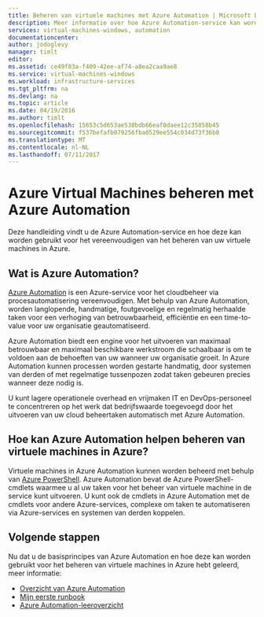 ```yaml
---
title: Beheren van virtuele machines met Azure Automation | Microsoft Docs
description: Meer informatie over hoe Azure Automation-service kan worden gebruikt voor het beheren van virtuele machines op de gewenste schaal in Azure.
services: virtual-machines-windows, automation
documentationcenter: 
author: jodoglevy
manager: timlt
editor: 
ms.assetid: ce49f83a-f409-42ee-af74-a8ea2caa9ae8
ms.service: virtual-machines-windows
ms.workload: infrastructure-services
ms.tgt_pltfrm: na
ms.devlang: na
ms.topic: article
ms.date: 04/19/2016
ms.author: timlt
ms.openlocfilehash: 15653c5d653ae538bdb66eaf0daee12c35858b45
ms.sourcegitcommit: f537befafb079256fba0529ee554c034d73f36b0
ms.translationtype: MT
ms.contentlocale: nl-NL
ms.lasthandoff: 07/11/2017
---
```

# <a name="managing-azure-virtual-machines-using-azure-automation"></a>Azure Virtual Machines beheren met Azure Automation
Deze handleiding vindt u de Azure Automation-service en hoe deze kan worden gebruikt voor het vereenvoudigen van het beheren van uw virtuele machines in Azure.

## <a name="what-is-azure-automation"></a>Wat is Azure Automation?
[Azure Automation](https://azure.microsoft.com/services/automation/) is een Azure-service voor het cloudbeheer via procesautomatisering vereenvoudigen. Met behulp van Azure Automation, worden langlopende, handmatige, foutgevoelige en regelmatig herhaalde taken voor een verhoging van betrouwbaarheid, efficiëntie en een time-to-value voor uw organisatie geautomatiseerd.

Azure Automation biedt een engine voor het uitvoeren van maximaal betrouwbaar en maximaal beschikbare werkstroom die schaalbaar is om te voldoen aan de behoeften van uw wanneer uw organisatie groeit. In Azure Automation kunnen processen worden gestarte handmatig, door systemen van derden of met regelmatige tussenpozen zodat taken gebeuren precies wanneer deze nodig is.

U kunt lagere operationele overhead en vrijmaken IT en DevOps-personeel te concentreren op het werk dat bedrijfswaarde toegevoegd door het uitvoeren van uw cloud beheertaken automatisch met Azure Automation.

## <a name="how-can-azure-automation-help-manage-azure-virtual-machines"></a>Hoe kan Azure Automation helpen beheren van virtuele machines in Azure?
Virtuele machines in Azure Automation kunnen worden beheerd met behulp van [Azure PowerShell](https://msdn.microsoft.com/library/azure/jj156055.aspx). Azure Automation bevat de Azure PowerShell-cmdlets waarmee u al uw taken voor het beheer van virtuele machine in de service kunt uitvoeren. U kunt ook de cmdlets in Azure Automation met de cmdlets voor andere Azure-services, complexe om taken te automatiseren via Azure-services en systemen van derden koppelen.

## <a name="next-steps"></a>Volgende stappen
Nu dat u de basisprincipes van Azure Automation en hoe deze kan worden gebruikt voor het beheren van virtuele machines in Azure hebt geleerd, meer informatie:

* [Overzicht van Azure Automation](../../automation/automation-intro.md)
* [Mijn eerste runbook](../../automation/automation-first-runbook-graphical.md)
* [Azure Automation-leeroverzicht](https://azure.microsoft.com/documentation/learning-paths/automation/)

